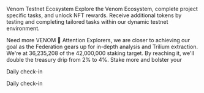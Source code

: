 Venom
Testnet Ecosystem
Explore the Venom Ecosystem, complete project specific tasks, and unlock NFT rewards. Receive additional tokens by testing and completing tailored tasks within our dynamic testnet environment.

Need more VENOM
📢 Attention Explorers, we are closer to achieving our goal as the Federation gears up for in-depth analysis and Trilium extraction. We're at 36,235,208 of the 42,000,000 staking target. By reaching it, we'll double the treasury drip from 2% to 4%. Stake more and bolster your

Daily check-in

Daily check-in


